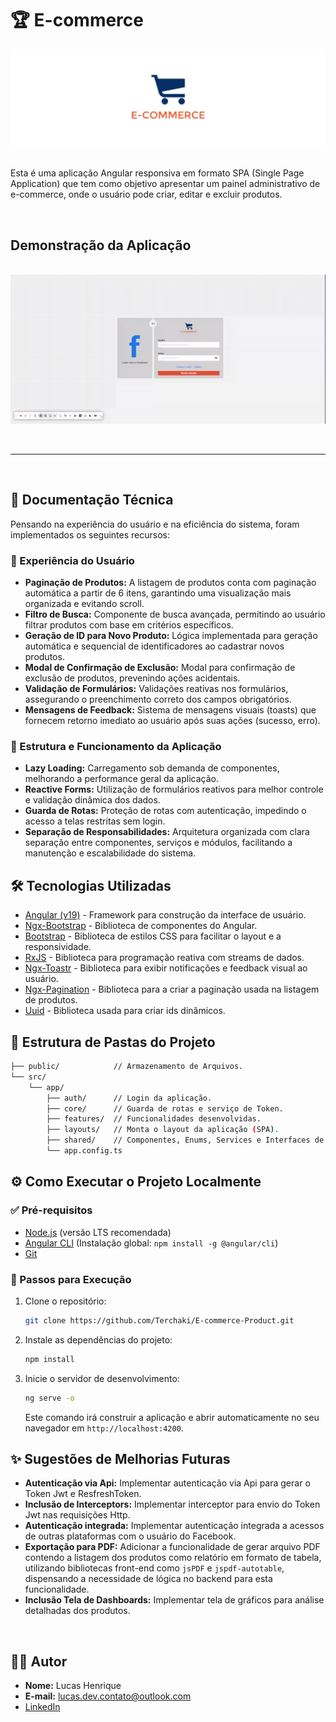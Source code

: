 # 🏆 E-commerce

<div style="background: #fff; text-align: center">
  <img src="./public/images/logo-ecommerce.png" alt="Logo Meetime" width="200">
</div>

<br>

Esta é uma aplicação Angular responsiva em formato SPA (Single Page Application) que tem como objetivo apresentar um painel administrativo de e-commerce, onde o usuário pode criar, editar e excluir produtos.

<br>

## Demonstração da Aplicação

<br>

<div style="text-align: center">
  <img src="./public/media/operating-system.gif" alt="Demonstração do Projeto" width="800">
</div>

<br><hr>


<br>

## 📄 Documentação Técnica

Pensando na experiência do usuário e na eficiência do sistema, foram implementados os seguintes recursos:

### 🚀 Experiência do Usuário

- **Paginação de Produtos:** A listagem de produtos conta com paginação automática a partir de 6 itens, garantindo uma visualização mais organizada e evitando scroll.
- **Filtro de Busca:** Componente de busca avançada, permitindo ao usuário filtrar produtos com base em critérios específicos.
- **Geração de ID para Novo Produto:** Lógica implementada para geração automática e sequencial de identificadores ao cadastrar novos produtos.
- **Modal de Confirmação de Exclusão:** Modal para confirmação de exclusão de produtos, prevenindo ações acidentais.
- **Validação de Formulários:** Validações reativas nos formulários, assegurando o preenchimento correto dos campos obrigatórios.
- **Mensagens de Feedback:** Sistema de mensagens visuais (toasts) que fornecem retorno imediato ao usuário após suas ações (sucesso, erro).

### 🧩 Estrutura e Funcionamento da Aplicação

- **Lazy Loading:** Carregamento sob demanda de componentes, melhorando a performance geral da aplicação.
- **Reactive Forms:** Utilização de formulários reativos para melhor controle e validação dinâmica dos dados.
- **Guarda de Rotas:** Proteção de rotas com autenticação, impedindo o acesso a telas restritas sem login.
- **Separação de Responsabilidades:** Arquitetura organizada com clara separação entre componentes, serviços e módulos, facilitando a manutenção e escalabilidade do sistema.


## 🛠️ Tecnologias Utilizadas

* [Angular (v19)](https://angular.io/) - Framework para construção da interface de usuário.
* [Ngx-Bootstrap](https://valor-software.com/ngx-bootstrap/) - Biblioteca de componentes do Angular.
* [Bootstrap](https://getbootstrap.com/) - Biblioteca de estilos CSS para facilitar o layout e a responsividade.
* [RxJS](https://rxjs.dev/) - Biblioteca para programação reativa com streams de dados.
* [Ngx-Toastr](https://www.npmjs.com/package/ngx-toastr) - Biblioteca para exibir notificações e feedback visual ao usuário.
* [Ngx-Pagination](https://www.npmjs.com/package/ngx-pagination) - Biblioteca para a criar a paginação usada na listagem de produtos.
* [Uuid](https://www.npmjs.com/package/uuid) - Biblioteca usada para criar ids dinâmicos.

## 📂 Estrutura de Pastas do Projeto

```bash
├── public/            // Armazenamento de Arquivos.
└── src/
    └── app/
        ├── auth/      // Login da aplicação.
        ├── core/      // Guarda de rotas e serviço de Token.
        ├── features/  // Funcionalidades desenvolvidas.
        ├── layouts/   // Monta o layout da aplicação (SPA).
        ├── shared/    // Componentes, Enums, Services e Interfaces de compartilhamento.
        └── app.config.ts
```


## ⚙️ Como Executar o Projeto Localmente

### ✅ Pré-requisitos

* [Node.js](https://nodejs.org/) (versão LTS recomendada)
* [Angular CLI](https://angular.io/cli) (Instalação global: `npm install -g @angular/cli`)
* [Git](https://git-scm.com/)

### 👣 Passos para Execução

1.  Clone o repositório:
    ```bash
    git clone https://github.com/Terchaki/E-commerce-Product.git
    ```
2.  Instale as dependências do projeto:
    ```bash
    npm install
    ```
3.  Inicie o servidor de desenvolvimento:
    ```bash
    ng serve -o
    ```
    Este comando irá construir a aplicação e abrir automaticamente no seu navegador em `http://localhost:4200`.


## ✨ Sugestões de Melhorias Futuras

* **Autenticação via Api:** Implementar autenticação via Api para gerar o Token Jwt e ResfreshToken.
* **Inclusão de Interceptors:** Implementar interceptor para envio do Token Jwt nas requisições Http.
* **Autenticação integrada:** Implementar autenticação integrada a acessos de outras plataformas com o usuário do Facebook.
* **Exportação para PDF:** Adicionar a funcionalidade de gerar arquivo PDF contendo a listagem dos produtos como relatório em formato de tabela, utilizando bibliotecas front-end como `jsPDF` e `jspdf-autotable`, dispensando a necessidade de lógica no backend para esta funcionalidade.
* **Inclusão Tela de Dashboards:** Implementar tela de gráficos para análise detalhadas dos produtos.

<br>

## 🧑‍💻 Autor

* **Nome:** Lucas Henrique
* **E-mail:** lucas.dev.contato@outlook.com
* [LinkedIn](https://www.linkedin.com/in/lucas-henrique-sousa-mendes/)
